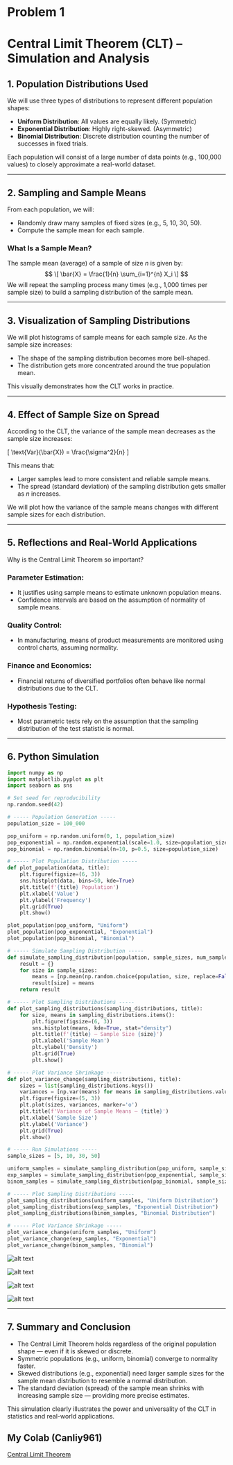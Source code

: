 # Problem 1
# Central Limit Theorem (CLT) – Simulation and Analysis

## 1. Population Distributions Used

We will use three types of distributions to represent different population shapes:

- **Uniform Distribution**: All values are equally likely. (Symmetric)
- **Exponential Distribution**: Highly right-skewed. (Asymmetric)
- **Binomial Distribution**: Discrete distribution counting the number of successes in fixed trials.

Each population will consist of a large number of data points (e.g., 100,000 values) to closely approximate a real-world dataset.

---

## 2. Sampling and Sample Means

From each population, we will:

- Randomly draw many samples of fixed sizes (e.g., 5, 10, 30, 50).
- Compute the sample mean for each sample.

### What Is a Sample Mean?

The sample mean (average) of a sample of size $n$ is given by:
$$
\[
\bar{X} = \frac{1}{n} \sum_{i=1}^{n} X_i
\]
$$
We will repeat the sampling process many times (e.g., 1,000 times per sample size) to build a sampling distribution of the sample mean.

---

## 3. Visualization of Sampling Distributions

We will plot histograms of sample means for each sample size. As the sample size increases:

- The shape of the sampling distribution becomes more bell-shaped.
- The distribution gets more concentrated around the true population mean.

This visually demonstrates how the CLT works in practice.

---

## 4. Effect of Sample Size on Spread

According to the CLT, the variance of the sample mean decreases as the sample size increases:

\[
\text{Var}(\bar{X}) = \frac{\sigma^2}{n}
\]

This means that:

- Larger samples lead to more consistent and reliable sample means.
- The spread (standard deviation) of the sampling distribution gets smaller as $n$ increases.

We will plot how the variance of the sample means changes with different sample sizes for each distribution.

---

## 5. Reflections and Real-World Applications

Why is the Central Limit Theorem so important?

### Parameter Estimation:
- It justifies using sample means to estimate unknown population means.
- Confidence intervals are based on the assumption of normality of sample means.

### Quality Control:
- In manufacturing, means of product measurements are monitored using control charts, assuming normality.

### Finance and Economics:
- Financial returns of diversified portfolios often behave like normal distributions due to the CLT.

### Hypothesis Testing:
- Most parametric tests rely on the assumption that the sampling distribution of the test statistic is normal.

---

## 6. Python Simulation
```python
import numpy as np
import matplotlib.pyplot as plt
import seaborn as sns

# Set seed for reproducibility
np.random.seed(42)

# ----- Population Generation -----
population_size = 100_000

pop_uniform = np.random.uniform(0, 1, population_size)
pop_exponential = np.random.exponential(scale=1.0, size=population_size)
pop_binomial = np.random.binomial(n=10, p=0.5, size=population_size)

# ----- Plot Population Distribution -----
def plot_population(data, title):
    plt.figure(figsize=(6, 3))
    sns.histplot(data, bins=50, kde=True)
    plt.title(f'{title} Population')
    plt.xlabel('Value')
    plt.ylabel('Frequency')
    plt.grid(True)
    plt.show()

plot_population(pop_uniform, "Uniform")
plot_population(pop_exponential, "Exponential")
plot_population(pop_binomial, "Binomial")

# ----- Simulate Sampling Distribution -----
def simulate_sampling_distribution(population, sample_sizes, num_samples=1000):
    result = {}
    for size in sample_sizes:
        means = [np.mean(np.random.choice(population, size, replace=False)) for _ in range(num_samples)]
        result[size] = means
    return result

# ----- Plot Sampling Distributions -----
def plot_sampling_distributions(sampling_distributions, title):
    for size, means in sampling_distributions.items():
        plt.figure(figsize=(6, 3))
        sns.histplot(means, kde=True, stat="density")
        plt.title(f'{title} – Sample Size {size}')
        plt.xlabel('Sample Mean')
        plt.ylabel('Density')
        plt.grid(True)
        plt.show()

# ----- Plot Variance Shrinkage -----
def plot_variance_change(sampling_distributions, title):
    sizes = list(sampling_distributions.keys())
    variances = [np.var(means) for means in sampling_distributions.values()]
    plt.figure(figsize=(5, 3))
    plt.plot(sizes, variances, marker='o')
    plt.title(f'Variance of Sample Means – {title}')
    plt.xlabel('Sample Size')
    plt.ylabel('Variance')
    plt.grid(True)
    plt.show()

# ----- Run Simulations -----
sample_sizes = [5, 10, 30, 50]

uniform_samples = simulate_sampling_distribution(pop_uniform, sample_sizes)
exp_samples = simulate_sampling_distribution(pop_exponential, sample_sizes)
binom_samples = simulate_sampling_distribution(pop_binomial, sample_sizes)

# ----- Plot Sampling Distributions -----
plot_sampling_distributions(uniform_samples, "Uniform Distribution")
plot_sampling_distributions(exp_samples, "Exponential Distribution")
plot_sampling_distributions(binom_samples, "Binomial Distribution")

# ----- Plot Variance Shrinkage -----
plot_variance_change(uniform_samples, "Uniform")
plot_variance_change(exp_samples, "Exponential")
plot_variance_change(binom_samples, "Binomial")
```

![alt text](image.png)

![alt text](image-1.png)

![alt text](image-2.png)

![alt text](image-3.png)

---

## 7. Summary and Conclusion

- The Central Limit Theorem holds regardless of the original population shape — even if it is skewed or discrete.
- Symmetric populations (e.g., uniform, binomial) converge to normality faster.
- Skewed distributions (e.g., exponential) need larger sample sizes for the sample mean distribution to resemble a normal distribution.
- The standard deviation (spread) of the sample mean shrinks with increasing sample size — providing more precise estimates.

This simulation clearly illustrates the power and universality of the CLT in statistics and real-world applications.

## My Colab (Canliy961)

[Central Limit Theorem](https://colab.research.google.com/drive/1nzsN068K2O3LknP49-9yFWLcKTaFEfxa#scrollTo=kuSICUk8ZrGM)
